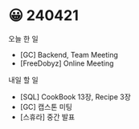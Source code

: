 # 😀 240421

오늘 한 일

* \[GC] Backend, Team Meeting
* \[FreeDobyz] Online Meeting

내일 할 일

* \[SQL] CookBook 13장, Recipe 3장
* \[GC] 캡스톤 미팅
* \[스휴라] 중간 발표
